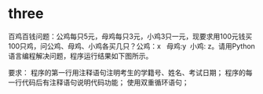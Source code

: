 # three
百鸡百钱问题：公鸡每只5元，母鸡每只3元，小鸡3只一元，现要求用100元钱买100只鸡，问公鸡、母鸡、小鸡各买几只？公鸡：x   母鸡:y  小鸡: z。请用Python语言编程解决问题，程序运行结果如下图所示。



要求：
程序的第一行用注释语句注明考生的学籍号、姓名、考试日期；
程序的每一行代码后有注释语句说明代码功能；
使用双重循环语句；
